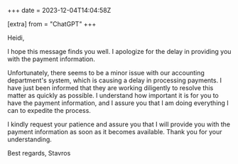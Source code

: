 +++
date = 2023-12-04T14:04:58Z

[extra]
from = "ChatGPT"
+++

Heidi,

I hope this message finds you well. I apologize for the delay in providing you with the payment information.

Unfortunately, there seems to be a minor issue with our accounting department's system, which is causing a delay in processing payments. I have just been informed that they are working diligently to resolve this matter as quickly as possible. I understand how important it is for you to have the payment information, and I assure you that I am doing everything I can to expedite the process.

I kindly request your patience and assure you that I will provide you with the payment information as soon as it becomes available. Thank you for your understanding.

Best regards,
Stavros

